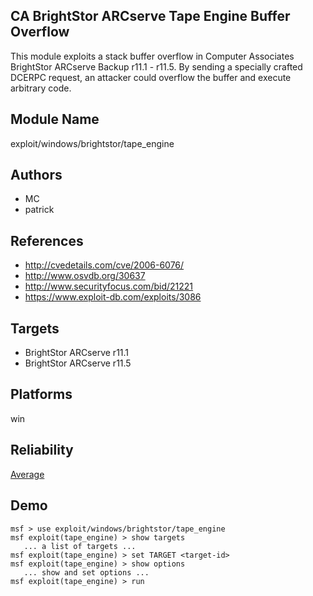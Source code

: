 ## CA BrightStor ARCserve Tape Engine Buffer Overflow

This module exploits a stack buffer overflow in Computer 
Associates BrightStor ARCserve Backup r11.1 - r11.5. By 
sending a specially crafted DCERPC request, an attacker 
could overflow the buffer and execute arbitrary code.


## Module Name
exploit/windows/brightstor/tape_engine

## Authors
* MC
* patrick


## References
* http://cvedetails.com/cve/2006-6076/
* http://www.osvdb.org/30637
* http://www.securityfocus.com/bid/21221
* https://www.exploit-db.com/exploits/3086



## Targets
* BrightStor ARCserve r11.1
* BrightStor ARCserve r11.5


## Platforms
win

## Reliability
[Average](https://github.com/rapid7/metasploit-framework/wiki/Exploit-Ranking)

## Demo

```
msf > use exploit/windows/brightstor/tape_engine
msf exploit(tape_engine) > show targets
   ... a list of targets ...
msf exploit(tape_engine) > set TARGET <target-id>
msf exploit(tape_engine) > show options
   ... show and set options ...
msf exploit(tape_engine) > run
```
    
    